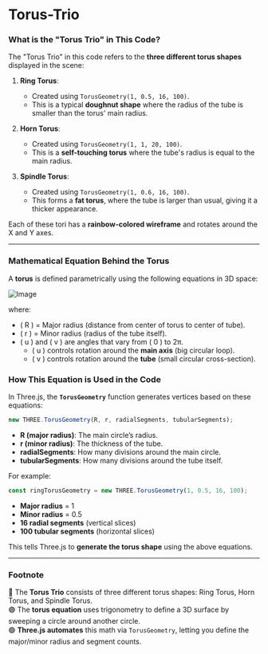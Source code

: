 # Torus-Trio

### **What is the "Torus Trio" in This Code?**  
The "Torus Trio" in this code refers to the **three different torus shapes** displayed in the scene:  

1. **Ring Torus**:  
   - Created using `TorusGeometry(1, 0.5, 16, 100)`.  
   - This is a typical **doughnut shape** where the radius of the tube is smaller than the torus' main radius.  

2. **Horn Torus**:  
   - Created using `TorusGeometry(1, 1, 20, 100)`.  
   - This is a **self-touching torus** where the tube's radius is equal to the main radius.  

3. **Spindle Torus**:  
   - Created using `TorusGeometry(1, 0.6, 16, 100)`.  
   - This forms a **fat torus**, where the tube is larger than usual, giving it a thicker appearance.  

Each of these tori has a **rainbow-colored wireframe** and rotates around the X and Y axes.  

---

### **Mathematical Equation Behind the Torus**  
A **torus** is defined parametrically using the following equations in 3D space:

![Image](https://github.com/user-attachments/assets/13f1f924-15b0-4e58-90b7-b651b4c77597)

where:  
- \( R \) = Major radius (distance from center of torus to center of tube).  
- \( r \) = Minor radius (radius of the tube itself).  
- \( u \) and \( v \) are angles that vary from \( 0 \) to 2π.  
  - \( u \) controls rotation around the **main axis** (big circular loop).  
  - \( v \) controls rotation around the **tube** (small circular cross-section).  

### **How This Equation is Used in the Code**  
In Three.js, the **`TorusGeometry`** function generates vertices based on these equations:  
```js
new THREE.TorusGeometry(R, r, radialSegments, tubularSegments);
```
- **R (major radius)**: The main circle’s radius.  
- **r (minor radius)**: The thickness of the tube.  
- **radialSegments**: How many divisions around the main circle.  
- **tubularSegments**: How many divisions around the tube itself.  

For example:
```js
const ringTorusGeometry = new THREE.TorusGeometry(1, 0.5, 16, 100);
```
- **Major radius** = 1  
- **Minor radius** = 0.5  
- **16 radial segments** (vertical slices)  
- **100 tubular segments** (horizontal slices)  

This tells Three.js to **generate the torus shape** using the above equations.  

---

### **Footnote**  
🔵 The **Torus Trio** consists of three different torus shapes: Ring Torus, Horn Torus, and Spindle Torus.  
🟣 The **torus equation** uses trigonometry to define a 3D surface by sweeping a circle around another circle.  
🟢 **Three.js automates** this math via `TorusGeometry`, letting you define the major/minor radius and segment counts.  
